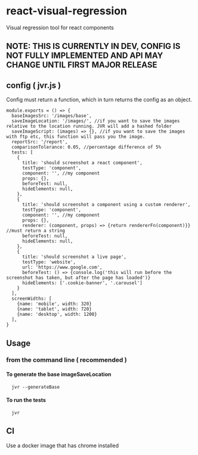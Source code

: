 # react-visual-regression
Visual regression tool for react components

## NOTE: THIS IS CURRENTLY IN DEV, CONFIG IS NOT FULLY IMPLEMENTED AND API MAY CHANGE UNTIL FIRST MAJOR RELEASE

## config ( jvr.js )
Config must return a function, which in turn returns the config as an object.
```
module.exports = () => {
  baseImagesSrc: '/images/base',
  saveImageLocation: '/images/', //if you want to save the images relative to the location running. JVR will add a hashed folder
  saveImageScript: (images) => {}, //if you want to save the images with ftp etc, this function will pass you the image.
  reportSrc: '/report',
  comparisonTolerance: 0.05, //percentage difference of 5%
  tests: [
    {
      title: 'should screenshot a react component',
      testType: 'component',
      component: '', //my component
      props: {},
      beforeTest: null,
      hideElements: null,
    },
    {
      title: 'should screenshot a component using a custom renderer',
      testType: 'component',
      component: '', //my component
      props: {},
      renderer: (component, props) => {return rendererFn(component)}} //must return a string
      beforeTest: null,
      hideElements: null,
    },
    {
      title: 'should screenshot a live page',
      testType: 'website',
      url: 'https://www.google.com',
      beforeTest: () => {console.log('this will run before the screenshot has taken, but after the page has loaded')}
      hideElements: ['.cookie-banner', '.carousel']
    }
  ],
  screenWidths: [
    {name: 'mobile', width: 320}
    {name: 'tablet', width: 720}
    {name: 'desktop', width: 1200}
  ],
}
```

## Usage

### from the command line ( recommended )
#### To generate the base imageSaveLocation
```
  jvr --generateBase
```

#### To run the tests
```
  jvr
```

## CI
Use a docker image that has chrome installed
